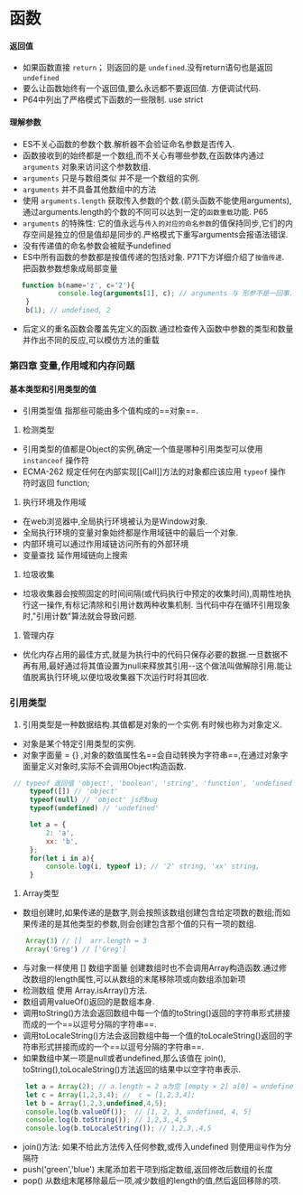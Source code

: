 # 函数
#### 返回值
*   如果函数直接 `return`； 则返回的是 `undefined`.没有return语句也是返回 `undefined`
*   要么让函数始终有一个返回值,要么永远都不要返回值. 方便调试代码.
*   P64中列出了严格模式下函数的一些限制. use strict

#### 理解参数

*   ES不关心函数的参数个数.解析器不会验证命名参数是否传入.
*   函数接收到的始终都是一个数组,而不关心有哪些参数,在函数体内通过 `arguments` 对象来访问这个参数数组.
*   `arguments` 只是与数组类似 并不是一个数组的实例.
*   `arguments` 并不具备其他数组中的方法
*   使用 `arguments.length` 获取传入参数的个数.(箭头函数不能使用arguments),通过arguments.length的个数的不同可以达到一定的`函数重载`功能. P65
*   `arguments` 的特殊性: 它的值永远与`传入的对应的命名参数`的值保持同步,它们的内存空间是独立的但是值却是同步的.严格模式下重写arguments会报语法错误.
*   没有传递值的命名参数会被赋予undefined
*   ES中所有函数的参数都是按值传递的包括对象. P71下方详细介绍了`按值传递`. 把函数参数想象成局部变量


```javascript
   function b(name='z', c='2'){
            console.log(arguments[1], c); // arguments 与 形参不是一回事.
    }
    b(1); // undefined, 2
```
*   后定义的重名函数会覆盖先定义的函数.通过检查传入函数中参数的类型和数量并作出不同的反应,可以模仿方法的重载

### 第四章 变量,作用域和内存问题

#### 基本类型和引用类型的值

*   引用类型值 指那些可能由多个值构成的==对象==.

1.  检测类型

*   引用类型的值都是Object的实例,确定一个值是哪种引用类型可以使用 `instanceof` 操作符
*   ECMA-262 规定任何在内部实现\[\[Call]]方法的对象都应该应用 `typeof` 操作符时返回 function;

1.  执行环境及作用域

*   在web浏览器中,全局执行环境被认为是Window对象.
*   全局执行环境的变量对象始终都是作用域链中的最后一个对象.
*   内部环境可以通过作用域链访问所有的外部环境
*   变量查找 延作用域链向上搜索

1.  垃圾收集

*   垃圾收集器会按照固定的时间间隔(或代码执行中预定的收集时间),周期性地执行这一操作,有标记清除和引用计数两种收集机制. 当代码中存在循环引用现象时,"引用计数"算法就会导致问题.

1.  管理内存

*   优化内存占用的最佳方式,就是为执行中的代码只保存必要的数据.一旦数据不再有用,最好通过将其值设置为null来释放其引用--这个做法叫做解除引用.能让值脱离执行环境,以便垃圾收集器下次运行时将其回收.

### 引用类型

1.  引用类型是一种数据结构.其值都是对象的一个实例.有时候也称为对象定义.

*   对象是某个特定引用类型的实例.
*   对象字面量 = {} ,对象的数值属性名==会自动转换为字符串==,在通过对象字面量定义对象时,实际不会调用Object构造函数.


```javascript
 // typeof 返回值 'object', 'boolean', 'string', 'function', 'undefined', 'number'
     typeof([]) // 'object'
     typeof(null) // 'object' js的bug
     typeof(undefined) // 'undefined'

     let a = {
         2: 'a',
         xx: 'b',
     };
     for(let i in a){
         console.log(i, typeof i); // '2' string, 'xx' string,
     }
```
   

1.  Array类型

*   数组创建时,如果传递的是数字,则会按照该数组创建包含给定项数的数组;而如果传递的是其他类型的参数,则会创建包含那个值的只有一项的数组.


```javascript
    Array(3) // []  arr.length = 3
    Array('Greg') // ['Greg']  
```

*   与对象一样使用 \[] 数组字面量 创建数组时也不会调用Array构造函数.通过修改数组的length属性,可以从数组的末尾移除项或向数组添加新项
*   检测数组 使用 Array.isArray()方法.
*   数组调用valueOf()返回的是数组本身.
*   调用toString()方法会返回数组中每一个值的toString()返回的字符串形式拼接而成的一个==以逗号分隔的字符串==.
*   调用toLocaleString()方法会返回数组中每一个值的toLocaleString()返回的字符串形式拼接而成的一个==以逗号分隔的字符串==.
*   如果数组中某一项是null或者undefined,那么该值在 join(), toString(),toLocaleString()方法返回的结果中以空字符串表示.

```javascript
    let a = Array(2); // a.length = 2 a为空 [empty × 2] a[0] = undefined
    let c = Array(1,2,3,4); //  c = [1,2,3,4]; 
    let b = Array(1,2,3,undefined,4,5);
    console.log(b.valueOf());  // [1, 2, 3, undefined, 4, 5]
    console.log(b.toString()); // 1,2,3,,4,5
    console.log(b.toLocaleString()); // 1,2,3,,4,5
```


*   join()方法: 如果不给此方法传入任何参数,或传入undefined 则使用`逗号`作为分隔符
*   push('green','blue') 末尾添加若干项到指定数组,返回修改后数组的长度
*   pop() 从数组末尾移除最后一项,减少数组的length的值,然后返回移除的项.

